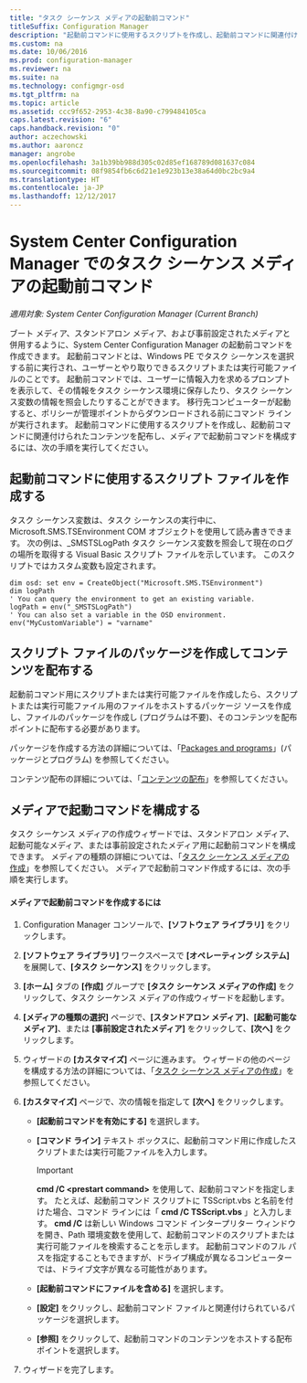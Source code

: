 ```yaml
---
title: "タスク シーケンス メディアの起動前コマンド"
titleSuffix: Configuration Manager
description: "起動前コマンドに使用するスクリプトを作成し、起動前コマンドに関連付けられたコンテンツを配布し、メディアで起動前コマンドを構成します。"
ms.custom: na
ms.date: 10/06/2016
ms.prod: configuration-manager
ms.reviewer: na
ms.suite: na
ms.technology: configmgr-osd
ms.tgt_pltfrm: na
ms.topic: article
ms.assetid: ccc9f652-2953-4c38-8a90-c799484105ca
caps.latest.revision: "6"
caps.handback.revision: "0"
author: aczechowski
ms.author: aaroncz
manager: angrobe
ms.openlocfilehash: 3a1b39bb988d305c02d85ef168789d081637c084
ms.sourcegitcommit: 08f9854fb6c6d21e1e923b13e38a64d0bc2bc9a4
ms.translationtype: HT
ms.contentlocale: ja-JP
ms.lasthandoff: 12/12/2017
---
```

# <a name="prestart-commands-for-task-sequence-media-in-system-center-configuration-manager"></a>System Center Configuration Manager でのタスク シーケンス メディアの起動前コマンド

*適用対象: System Center Configuration Manager (Current Branch)*

ブート メディア、スタンドアロン メディア、および事前設定されたメディアと併用するように、System Center Configuration Manager の起動前コマンドを作成できます。 起動前コマンドとは、Windows PE でタスク シーケンスを選択する前に実行され、ユーザーとやり取りできるスクリプトまたは実行可能ファイルのことです。 起動前コマンドでは、ユーザーに情報入力を求めるプロンプトを表示して、その情報をタスク シーケンス環境に保存したり、タスク シーケンス変数の情報を照会したりすることができます。 移行先コンピューターが起動すると、ポリシーが管理ポイントからダウンロードされる前にコマンド ラインが実行されます。 起動前コマンドに使用するスクリプトを作成し、起動前コマンドに関連付けられたコンテンツを配布し、メディアで起動前コマンドを構成するには、次の手順を実行してください。  

## <a name="create-a-script-file-to-use-for-the-prestart-command"></a>起動前コマンドに使用するスクリプト ファイルを作成する  
 タスク シーケンス変数は、タスク シーケンスの実行中に、Microsoft.SMS.TSEnvironment COM オブジェクトを使用して読み書きできます。 次の例は、_SMSTSLogPath タスク シーケンス変数を照会して現在のログの場所を取得する Visual Basic スクリプト ファイルを示しています。 このスクリプトではカスタム変数も設定されます。  

```  
dim osd: set env = CreateObject("Microsoft.SMS.TSEnvironment")  
dim logPath  
' You can query the environment to get an existing variable.  
logPath = env("_SMSTSLogPath")  
' You can also set a variable in the OSD environment.  
env("MyCustomVariable") = "varname"  
```  

## <a name="create-a-package-for-the-script-file-and-distribute-the-content"></a>スクリプト ファイルのパッケージを作成してコンテンツを配布する  
 起動前コマンド用にスクリプトまたは実行可能ファイルを作成したら、スクリプトまたは実行可能ファイル用のファイルをホストするパッケージ ソースを作成し、ファイルのパッケージを作成し (プログラムは不要)、そのコンテンツを配布ポイントに配布する必要があります。  

 パッケージを作成する方法の詳細については、「[Packages and programs](../../apps/deploy-use/packages-and-programs.md)」(パッケージとプログラム) を参照してください。  

 コンテンツ配布の詳細については、「[コンテンツの配布](../../core/servers/deploy/configure/deploy-and-manage-content.md#bkmk_distribute)」を参照してください。  

## <a name="configure-the-prestart-command-in-media"></a>メディアで起動コマンドを構成する  
 タスク シーケンス メディアの作成ウィザードでは、スタンドアロン メディア、起動可能なメディア、または事前設定されたメディア用に起動前コマンドを構成できます。 メディアの種類の詳細については、「[タスク シーケンス メディアの作成](../deploy-use/create-task-sequence-media.md)」を参照してください。 メディアで起動前コマンド作成するには、次の手順を実行します。  

#### <a name="to-create-a-prestart-command-in-media"></a>メディアで起動前コマンドを作成するには  

1.  Configuration Manager コンソールで、**[ソフトウェア ライブラリ]** をクリックします。  

2.  **[ソフトウェア ライブラリ]** ワークスペースで **[オペレーティング システム]** を展開して、**[タスク シーケンス]** をクリックします。  

3.  **[ホーム]** タブの **[作成]** グループで **[タスク シーケンス メディアの作成]** をクリックして、タスク シーケンス メディアの作成ウィザードを起動します。  

4.  **[メディアの種類の選択]** ページで、**[スタンドアロン メディア]**、**[起動可能なメディア]**、または **[事前設定されたメディア]** をクリックして、**[次へ]** をクリックします。  

5.  ウィザードの **[カスタマイズ]** ページに進みます。 ウィザードの他のページを構成する方法の詳細については、「[タスク シーケンス メディアの作成](../deploy-use/create-task-sequence-media.md)」を参照してください。  

6.  **[カスタマイズ]** ページで、次の情報を指定して **[次へ]** をクリックします。  

    -   **[起動前コマンドを有効にする]** を選択します。  

    -   **[コマンド ライン]** テキスト ボックスに、起動前コマンド用に作成したスクリプトまたは実行可能ファイルを入力します。  

        > [!IMPORTANT]  
        >  **cmd /C <prestart command\>** を使用して、起動前コマンドを指定します。 たとえば、起動前コマンド スクリプトに TSScript.vbs と名前を付けた場合、コマンド ラインには「 **cmd /C TSScript.vbs** 」と入力します。 **cmd /C** は新しい Windows コマンド インタープリター ウィンドウを開き、Path 環境変数を使用して、起動前コマンドのスクリプトまたは実行可能ファイルを検索することを示します。 起動前コマンドのフル パスを指定することもできますが、ドライブ構成が異なるコンピューターでは、ドライブ文字が異なる可能性があります。  

    -   **[起動前コマンドにファイルを含める]** を選択します。  

    -   **[設定]** をクリックし、起動前コマンド ファイルと関連付けられているパッケージを選択します。  

    -   **[参照]** をクリックして、起動前コマンドのコンテンツをホストする配布ポイントを選択します。  

7.  ウィザードを完了します。  
